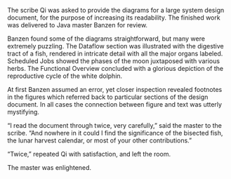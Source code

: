 The scribe Qi was asked to provide the diagrams for a large system design document, for the purpose of increasing its readability.  The finished work was delivered to Java master Banzen for review.

Banzen found some of the diagrams straightforward, but many were extremely puzzling.  The Dataflow section was illustrated with the digestive tract of a fish, rendered in intricate detail with all the major organs labeled. Scheduled Jobs showed the phases of the moon juxtaposed with various herbs.  The Functional Overview concluded with a glorious depiction of the reproductive cycle of the white dolphin.

At first Banzen assumed an error, yet closer inspection revealed footnotes in the figures which referred back to particular sections of the design document.  In all cases the connection between figure and text was utterly mystifying.

“I read the document through twice, very carefully,” said the master to the scribe.  “And nowhere in it could I find the significance of the bisected fish, the lunar harvest calendar, or most of your other contributions.”

“Twice,” repeated Qi with satisfaction, and left the room.

The master was enlightened. 

